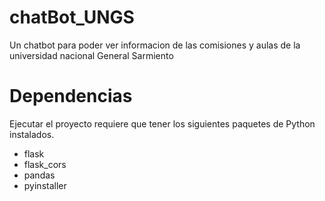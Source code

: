 # chatBot_UNGS
Un chatbot para poder ver informacion de las comisiones y aulas de la universidad nacional General Sarmiento

# Dependencias
Ejecutar el proyecto requiere que tener los siguientes paquetes de Python instalados.
- flask
- flask_cors
- pandas
- pyinstaller